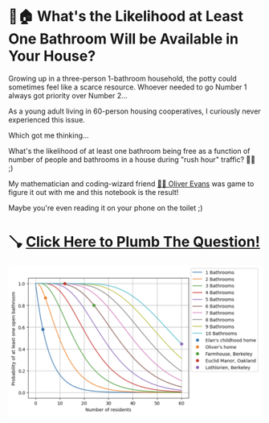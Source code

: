 # 🚽🏠 What's the Likelihood at Least One Bathroom Will be Available in Your House?

Growing up in a three-person 1-bathroom household, the potty could sometimes feel like a scarce resource. Whoever needed to go Number 1 always got priority over Number 2...

As a young adult living in 60-person housing cooperatives, I curiously never experienced this issue.

Which got me thinking...

What's the likelihood of at least one bathroom being free as a function of number of people and bathrooms in a house during "rush hour" traffic? 💩🚗 ;)

My mathematician and coding-wizard friend [🧙‍♂️ Oliver Evans](https://github.com/oliverevans96) was game to figure it out with me and this notebook is the result!

Maybe you're even reading it on your phone on the toilet ;)

# 🪠 [Click Here to Plumb The Question!](https://colab.research.google.com/github/elanlavie/CommunalBathrooms/blob/main/Bathrooms.ipynb)

![Open Bathroom Probability Plot](BathroomProbPlot1.png)

